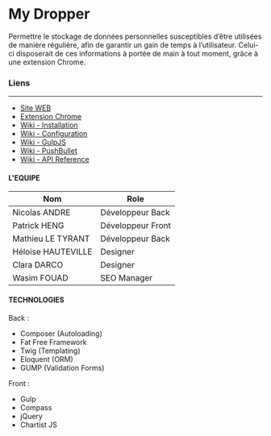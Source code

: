 My Dropper
==========

Permettre le stockage de données personnelles susceptibles d’être utilisées de manière régulière, afin de garantir un gain de temps à l’utilisateur. Celui-ci disposerait de ces informations à portée de main à tout moment, grâce à une extension Chrome. 


### Liens
--------------------
* [Site WEB](http://mydropper.mathieuletyrant.com)
* [Extension Chrome](https://chrome.google.com/webstore/detail/my-dropper/abchmallljbphbkjchahcogmjglkloao/related)
* [Wiki - Installation](https://github.com/ecolehetic/PHP14/wiki/%23Global---Installation)
* [Wiki - Configuration](https://github.com/ecolehetic/PHP14/wiki/%23Global---Configuration)
* [Wiki - GulpJS](https://github.com/ecolehetic/PHP14/wiki/%23Global---GulpJS)
* [Wiki - PushBullet](https://github.com/ecolehetic/PHP14/wiki/%23Back---PushBullet)
* [Wiki - API Reference](https://github.com/ecolehetic/PHP14/wiki/%23Back---API)

#### L'EQUIPE
| Nom  |  Role|
| ------------- | ------------- |
| Nicolas ANDRE  | Développeur Back |
| Patrick HENG  | Développeur Front |
| Mathieu LE TYRANT  | Développeur Back |
| Héloise HAUTEVILLE  | Designer  |
| Clara DARCO  | Designer  |
| Wasim FOUAD  | SEO Manager  |

#### TECHNOLOGIES
Back :
* Composer (Autoloading)
* Fat Free Framework
* Twig (Templating)
* Eloquent (ORM)
* GUMP (Validation Forms)

Front :
* Gulp
* Compass
* jQuery
* Chartist JS

